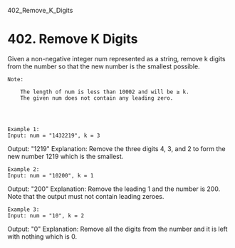 402_Remove_K_Digits
# 402. Remove K Digits

Given a non-negative integer num represented as a string, remove k digits from
        the number so that the new number is the smallest possible.
    

    Note:
    
        The length of num is less than 10002 and will be ≥ k.
        The given num does not contain any leading zero.
    
    
    

    Example 1:
    Input: num = "1432219", k = 3
Output: "1219"
Explanation: Remove the three digits 4, 3, and 2 to form the new number 1219 which is the smallest.

    

    Example 2:
    Input: num = "10200", k = 1
Output: "200"
Explanation: Remove the leading 1 and the number is 200. Note that the output must not contain leading zeroes.

    

    Example 3:
    Input: num = "10", k = 2
Output: "0"
Explanation: Remove all the digits from the number and it is left with nothing which is 0.